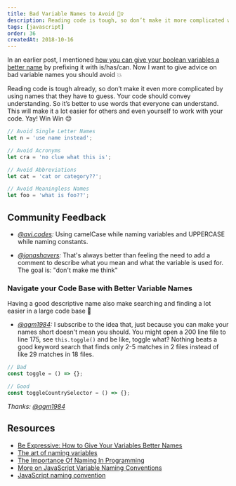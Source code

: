 ```yaml
---
title: Bad Variable Names to Avoid 🙅‍♀️
description: Reading code is tough, so don’t make it more complicated with names that others have to guess. Often, it’s better to spell out the entirety.
tags: [javascript]
order: 36
createdAt: 2018-10-16
---
```


In an earlier post, I mentioned [how you can give your boolean variables a better name](https://www.samanthaming.com/tidbits/34-better-boolean-variable-names) by prefixing it with is/has/can. Now I want to give advice on bad variable names you should avoid 💥

Reading code is tough already, so don’t make it even more complicated by using names that they have to guess. Your code should convey understanding. So it’s better to use words that everyone can understand. This will make it a lot easier for others and even yourself to work with your code. Yay! Win Win 😊

```javascript
// Avoid Single Letter Names
let n = 'use name instead';

// Avoid Acronyms
let cra = 'no clue what this is';

// Avoid Abbreviations
let cat = 'cat or category??';

// Avoid Meaningless Names
let foo = 'what is foo??';
```

<markdown-toc></markdown-toc>

## Community Feedback

- _[@avi.codes](https://www.instagram.com/avi.codes/):_ Using camelCase while naming variables and UPPERCASE while naming constants.

- _[@jonashavers](https://www.instagram.com/jonashavers/):_ That's always better than feeling the need to add a comment to describe what you mean and what the variable is used for. The goal is: "don't make me think"

### Navigate your Code Base with Better Variable Names

Having a good descriptive name also make searching and finding a lot easier in a large code base 💯

- _[@agm1984](https://twitter.com/agm1984/status/1048670897895141376):_ I subscribe to the idea that, just because you can make your names short doesn't mean you should. You might open a 200 line file to line 175, see `this.toggle()` and be like, toggle what? Nothing beats a good keyword search that finds only 2-5 matches in 2 files instead of like 29 matches in 18 files.

```javascript
// Bad
const toggle = () => {};

// Good
const toggleCountrySelector = () => {};
```

_Thanks: [@agm1984](https://twitter.com/agm1984/status/1048670897895141376)_

## Resources

- [Be Expressive: How to Give Your Variables Better Names](https://spin.atomicobject.com/2017/11/01/good-variable-names/)
- [The art of naming variables](https://hackernoon.com/the-art-of-naming-variables-52f44de00aad)
- [The Importance Of Naming In Programming](https://carlalexander.ca/importance-naming-programming/)
- [More on JavaScript Variable Naming Conventions](https://www.htmlgoodies.com/html5/javascript/back-by-popular-demand-more-on-javascript-variable-naming-conventions.html)
- [JavaScript naming convention](http://trungk18.github.io/experience/javascript-naming-convention/)
